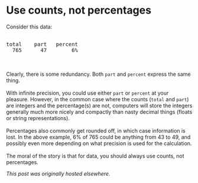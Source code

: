 # Use counts, not percentages

<div>
<p>Consider this data:<br>
<br>
</p>
<pre>
total    part   percent
  765      47        6%
</pre>
<br>
<br>
Clearly, there is some redundancy. Both <code>part</code> and <code>percent</code> express the same thing.<br>
<br>
With infinite precision, you could use either <code>part</code> or <code>percent</code> at your pleasure. However, in the common case where the counts (<code>total</code> and <code>part</code>) are integers and the percentage(s) are not, computers will store the integers generally much more nicely and compactly than nasty decimal things (floats or string representations).<br>
<br>
Percentages also commonly get rounded off, in which case information is lost. In the above example, 6% of 765 could be anything from 43 to 49, and possibly even more depending on what precision is used for the calculation.<br>
<br>
The moral of the story is that for data, you should always use counts, not percentages.<br>
</div>


*This post was originally hosted elsewhere.*
